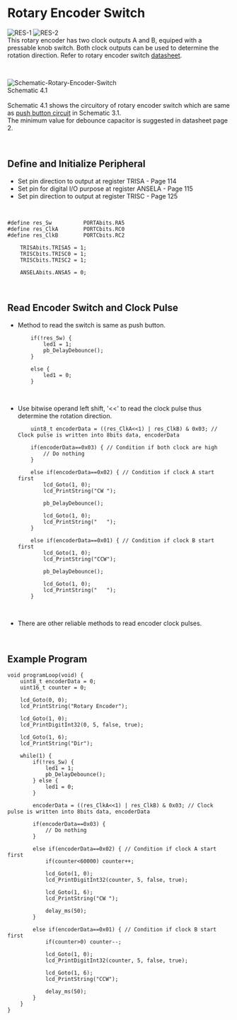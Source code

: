 # Rotary Encoder Switch
![RES-1](https://github.com/user-attachments/assets/ae58243e-5199-4a48-b2e9-a9a76bc397ba)
![RES-2](https://github.com/user-attachments/assets/a1f6082f-09ba-4ee3-b585-bb08a92fb0f4)
<br/>
This rotary encoder has two clock outputs A and B, equiped with a pressable knob switch. Both clock outputs can be used to determine the rotation direction. 
Refer to rotary encoder switch [datasheet](https://docs.rs-online.com/6487/0900766b813ecfbe.pdf).
<br/>

<br/>

![Schematic-Rotary-Encoder-Switch](https://github.com/user-attachments/assets/db09a72c-7099-4bbe-929c-eb5851c6cc7b)
<br/>
Schematic 4.1
<br/>
<br/>
Schematic 4.1 shows the circuitory of rotary encoder switch which are same as [push button circuit](https://github.com/i9Workshop/Tutorials-Microchip-XC8/tree/main/Tutorials-PIC16F/3-Push-Button) in Schematic 3.1.<br/>
The minimum value for debounce capacitor is suggested in datasheet page 2.
<br/>

<br/>

## Define and Initialize Peripheral
* Set pin direction to output at register TRISA - Page 114
* Set pin for digital I/O purpose at register ANSELA - Page 115
* Set pin direction to output at register TRISC - Page 125
<br/>

```
#define res_Sw          PORTAbits.RA5
#define res_ClkA        PORTCbits.RC0
#define res_ClkB        PORTCbits.RC2
```

```
    TRISAbits.TRISA5 = 1;
    TRISCbits.TRISC0 = 1;
    TRISCbits.TRISC2 = 1;
    
    ANSELAbits.ANSA5 = 0;
```
<br/>

## Read Encoder Switch and Clock Pulse
* Method to read the switch is same as push button.
  ```
      if(!res_Sw) {
          led1 = 1;
          pb_DelayDebounce();
      }
      
      else {
          led1 = 0;
      }
  ```
<br/>

* Use bitwise operand left shift, '<<' to read the clock pulse thus determine the rotation direction.
  ```
      uint8_t encoderData = ((res_ClkA<<1) | res_ClkB) & 0x03; // Clock pulse is written into 8bits data, encoderData
      
      if(encoderData==0x03) { // Condition if both clock are high
          // Do nothing
      }
      
      else if(encoderData==0x02) { // Condition if clock A start first
          lcd_Goto(1, 0);
          lcd_PrintString("CW ");
          
          pb_DelayDebounce();
          
          lcd_Goto(1, 0);
          lcd_PrintString("   ");
      }
      
      else if(encoderData==0x01) { // Condition if clock B start first
          lcd_Goto(1, 0);
          lcd_PrintString("CCW");
          
          pb_DelayDebounce();
          
          lcd_Goto(1, 0);
          lcd_PrintString("   ");
      }
  ```
<br/>

* There are other reliable methods to read encoder clock pulses.
<br/>

## Example Program
```
void programLoop(void) {
    uint8_t encoderData = 0;
    uint16_t counter = 0;
    
    lcd_Goto(0, 0);
    lcd_PrintString("Rotary Encoder");
    
    lcd_Goto(1, 0);
    lcd_PrintDigitInt32(0, 5, false, true);
    
    lcd_Goto(1, 6);
    lcd_PrintString("Dir");
    
    while(1) {
        if(!res_Sw) {
            led1 = 1;
            pb_DelayDebounce();
        } else {
            led1 = 0;
        }
        
        encoderData = ((res_ClkA<<1) | res_ClkB) & 0x03; // Clock pulse is written into 8bits data, encoderData
        
        if(encoderData==0x03) {
            // Do nothing
        }
        
        else if(encoderData==0x02) { // Condition if clock A start first
            if(counter<60000) counter++;
            
            lcd_Goto(1, 0);
            lcd_PrintDigitInt32(counter, 5, false, true);
            
            lcd_Goto(1, 6);
            lcd_PrintString("CW ");
            
            delay_ms(50);
        }
        
        else if(encoderData==0x01) { // Condition if clock B start first
            if(counter>0) counter--;
            
            lcd_Goto(1, 0);
            lcd_PrintDigitInt32(counter, 5, false, true);
            
            lcd_Goto(1, 6);
            lcd_PrintString("CCW");
            
            delay_ms(50);
        }
    }
}
```
<br/>

<br/>

